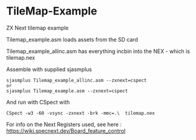 # TileMap-Example
ZX Next tilemap example


Tilemap_example.asm loads assets from the SD card

Tilemap_example_allinc.asm has everything incbin into the NEX - which is tilemap.nex

Assemble with supplied sjasmplus 

```
sjasmplus Tilemap_example_allinc.asm --zxnext=cspect
or 
sjasmplus Tilemap_example.asm --zxnext=cspect
```

And run with CSpect with 
```
CSpect -w3 -60 -vsync -zxnext -brk -mmc=.\  tilemap.nex
```

For info on the Next Registers used, see here : https://wiki.specnext.dev/Board_feature_control
